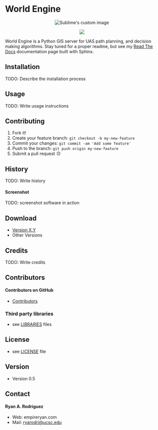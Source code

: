 # World Engine

<p align="center">
  <img src="https://github.com/empireryan/world_engine/blob/master/doc/img/hslLogo_current.png" alt="Sublime's custom image"/>
</p>

<p align="center">
  <img src="https://travis-ci.org/friend0/tower.svg?branch=master">
</p>

World Engine is a Python GIS server for UAS path planning, and decision making algorithms. Stay tuned for a proper readme, but see my [Read The Docs](/Users/empire/Documents/GitHub/mapServer/docs/img/hslLogo.png) documentation page built with Sphinx.

## Installation

TODO: Describe the installation process

## Usage

TODO: Write usage instructions

## Contributing

1. Fork it!
2. Create your feature branch: `git checkout -b my-new-feature`
3. Commit your changes: `git commit -am 'Add some feature'`
4. Push to the branch: `git push origin my-new-feature`
5. Submit a pull request :D

## History

TODO: Write history

#### Screenshot

TODO: screenshot software in action

## Download
* [Version X.Y](https://github.com/username/sw-name/archive/master.zip)
* Other Versions

## Credits

TODO: Write credits

## Contributors

#### Contributors on GitHub
* [Contributors](https://github.com/username/sw-name/graphs/contributors)

### Third party libraries
* see [LIBRARIES](https://github.com/username/sw-name/blob/master/LIBRARIES.md) files

## License 
* see [LICENSE](https://github.com/username/sw-name/blob/master/LICENSE.md) file

## Version 
* Version 0.5

## Contact
#### Ryan A. Rodriguez
* Web: empireryan.com
* Mail: ryarodri@ucsc.edu
